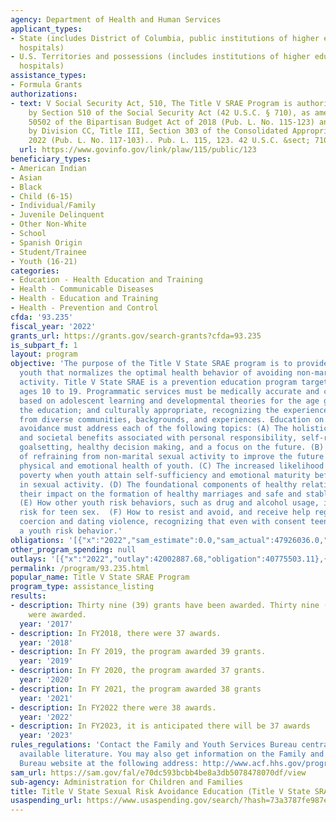 ```yaml
---
agency: Department of Health and Human Services
applicant_types:
- State (includes District of Columbia, public institutions of higher education and
  hospitals)
- U.S. Territories and possessions (includes institutions of higher education and
  hospitals)
assistance_types:
- Formula Grants
authorizations:
- text: V Social Security Act, 510, The Title V SRAE Program is authorized and funded
    by Section 510 of the Social Security Act (42 U.S.C. § 710), as amended by Section
    50502 of the Bipartisan Budget Act of 2018 (Pub. L. No. 115-123) and extended
    by Division CC, Title III, Section 303 of the Consolidated Appropriations Act,
    2022 (Pub. L. No. 117-103).. Pub. L. 115, 123. 42 U.S.C. &sect; 710.
  url: https://www.govinfo.gov/link/plaw/115/public/123
beneficiary_types:
- American Indian
- Asian
- Black
- Child (6-15)
- Individual/Family
- Juvenile Delinquent
- Other Non-White
- School
- Spanish Origin
- Student/Trainee
- Youth (16-21)
categories:
- Education - Health Education and Training
- Health - Communicable Diseases
- Health - Education and Training
- Health - Prevention and Control
cfda: '93.235'
fiscal_year: '2022'
grants_url: https://grants.gov/search-grants?cfda=93.235
is_subpart_f: 1
layout: program
objective: 'The purpose of the Title V State SRAE program is to provide messages to
  youth that normalizes the optimal health behavior of avoiding non-marital sexual
  activity. Title V State SRAE is a prevention education program targeted to youth
  ages 10 to 19. Programmatic services must be medically accurate and complete; age-appropriate;
  based on adolescent learning and developmental theories for the age group receiving
  the education; and culturally appropriate, recognizing the experiences of youth
  from diverse communities, backgrounds, and experiences. Education on sexual risk
  avoidance must address each of the following topics: (A) The holistic individual
  and societal benefits associated with personal responsibility, self-regulation,
  goalsetting, healthy decision making, and a focus on the future. (B) The advantage
  of refraining from non-marital sexual activity to improve the future prospects and
  physical and emotional health of youth. (C) The increased likelihood of avoiding
  poverty when youth attain self-sufficiency and emotional maturity before engaging
  in sexual activity. (D) The foundational components of healthy relationships and
  their impact on the formation of healthy marriages and safe and stable families.
  (E) How other youth risk behaviors, such as drug and alcohol usage, increase the
  risk for teen sex.  (F) How to resist and avoid, and receive help regarding, sexual
  coercion and dating violence, recognizing that even with consent teen sex remains
  a youth risk behavior.'
obligations: '[{"x":"2022","sam_estimate":0.0,"sam_actual":47926036.0,"usa_spending_actual":42494363.98},{"x":"2023","sam_estimate":46517729.0,"sam_actual":0.0,"usa_spending_actual":5819619.14},{"x":"2024","sam_estimate":0.0,"sam_actual":0.0,"usa_spending_actual":40216997.53}]'
other_program_spending: null
outlays: '[{"x":"2022","outlay":42002887.68,"obligation":40775503.11},{"x":"2023","outlay":28149376.0,"obligation":34243686.11},{"x":"2024","outlay":614248.37,"obligation":49162256.73}]'
permalink: /program/93.235.html
popular_name: Title V State SRAE Program
program_type: assistance_listing
results:
- description: Thirty nine (39) grants have been awarded. Thirty nine ( 39) grants
    were awarded.
  year: '2017'
- description: In FY2018, there were 37 awards.
  year: '2018'
- description: In FY 2019, the program awarded 39 grants.
  year: '2019'
- description: In FY 2020, the program awarded 37 grants.
  year: '2020'
- description: In FY 2021, the program awarded 38 grants
  year: '2021'
- description: In FY2022 there were 38 awards.
  year: '2022'
- description: In FY2023, it is anticipated there will be 37 awards
  year: '2023'
rules_regulations: 'Contact the Family and Youth Services Bureau central office for
  available literature. You may also get information on the Family and Youth Services
  Bureau website at the following address: http://www.acf.hhs.gov/programs/fysb'
sam_url: https://sam.gov/fal/e70dc593bcbb4be8a3db5078478070df/view
sub-agency: Administration for Children and Families
title: Title V State Sexual Risk Avoidance Education (Title V State SRAE) Program
usaspending_url: https://www.usaspending.gov/search/?hash=73a3787fe987ea49f2c305530cd9a37b
---
```

